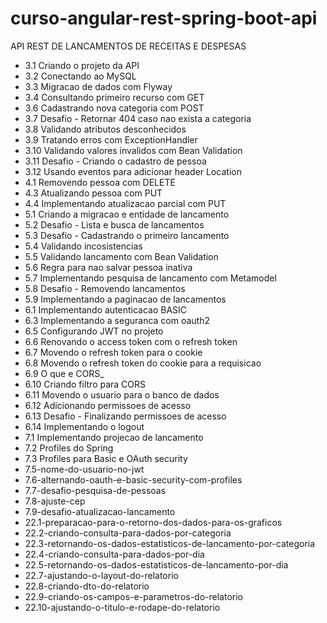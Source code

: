 # curso-angular-rest-spring-boot-api
API REST DE LANCAMENTOS DE RECEITAS E DESPESAS

* 3.1 Criando o projeto da API
* 3.2 Conectando ao MySQL
* 3.3 Migracao de dados com Flyway
* 3.4 Consultando primeiro recurso com GET
* 3.6 Cadastrando nova categoria com POST
* 3.7 Desafio - Retornar 404 caso nao exista a categoria
* 3.8 Validando atributos desconhecidos
* 3.9 Tratando erros com ExceptionHandler
* 3.10 Validando valores invalidos com Bean Validation
* 3.11 Desafio - Criando o cadastro de pessoa
* 3.12 Usando eventos para adicionar header Location
* 4.1 Removendo pessoa com DELETE
* 4.3 Atualizando pessoa com PUT
* 4.4 Implementando atualizacao parcial com PUT
* 5.1 Criando a migracao e entidade de lancamento
* 5.2 Desafio - Lista e busca de lancamentos
* 5.3 Desafio - Cadastrando o primeiro lancamento
* 5.4 Validando incosistencias
* 5.5 Validando lancamento com Bean Validation
* 5.6 Regra para nao salvar pessoa inativa
* 5.7 Implementando pesquisa de lancamento com Metamodel
* 5.8 Desafio - Removendo lancamentos
* 5.9 Implementando a paginacao de lancamentos
* 6.1 Implementando autenticacao BASIC
* 6.3 Implementando a seguranca com oauth2
* 6.5 Configurando JWT no projeto
* 6.6 Renovando o access token com o refresh token
* 6.7 Movendo o refresh token para o cookie
* 6.8 Movendo o refresh token do cookie para a requisicao
* 6.9 O que e CORS_
* 6.10 Criando filtro para CORS
* 6.11 Movendo o usuario para o banco de dados
* 6.12 Adicionando permissoes de acesso
* 6.13 Desafio - Finalizando permissoes de acesso
* 6.14 Implementando o logout
* 7.1 Implementando projecao de lancamento
* 7.2 Profiles do Spring
* 7.3 Profiles para Basic e OAuth security
* 7.5-nome-do-usuario-no-jwt
* 7.6-alternando-oauth-e-basic-security-com-profiles
* 7.7-desafio-pesquisa-de-pessoas
* 7.8-ajuste-cep
* 7.9-desafio-atualizacao-lancamento
* 22.1-preparacao-para-o-retorno-dos-dados-para-os-graficos
* 22.2-criando-consulta-para-dados-por-categoria
* 22.3-retornando-os-dados-estatisticos-de-lancamento-por-categoria
* 22.4-criando-consulta-para-dados-por-dia
* 22.5-retornando-os-dados-estatisticos-de-lancamento-por-dia
* 22.7-ajustando-o-layout-do-relatorio
* 22.8-criando-dto-do-relatorio
* 22.9-criando-os-campos-e-parametros-do-relatorio
* 22.10-ajustando-o-titulo-e-rodape-do-relatorio